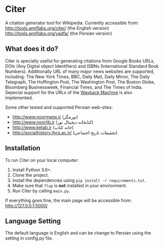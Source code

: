 # Citer

A citation generator tool for Wikipedia. Currently accessible from:
http://tools.wmflabs.org/citer/ (the English version)
http://tools.wmflabs.org/yadfa/ (the Persian version)

## What does it do?

Citer is specially useful for generating citations from Google Books URLs, DOIs (Any Digital object Identifiers) and ISBNs (International Standard Book Numbers).
Additionally URL of many major news websites are supported, including:
The New York Times, BBC, Daily Mail, Daily Mirror, The Daily Telegraph, The Huffington Post, The Washington Post, The Boston Globe, Bloomberg Businessweek, Financial Times, and The Times of India. Sepecial support for the URLs of the [Wayback Machine](https://en.wikipedia.org/wiki/Wayback_Machine) is also implemented.

Some other tested and supported Persian web-sites:
* http://www.noormags.ir (نورمگز)
* http://www.noorlib.ir (کتابخانه دیجیتال نور)
* http://www.ketab.ir (خانه كتاب)
* http://socialhistory.ihcs.ac.ir/ (تحقیقات تاریخ اجتماعی)


## Installation

To run Citer on your local computer:

1. Install Python 3.6+.
2. Clone the project.
3. Install the dependencies using `pip install -r requirements.txt`.
3. Make sure that `flup` is __not__ installed in your environment.
4. Run Citer by calling `main.py`.

If everything goes fine, the main page will be accessible from:
    http://127.0.0.1:5000/


## Language Setting
The default language is English and can be change to Persian using the setting in config.py file.
